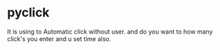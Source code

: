 # pyclick
It is using to Automatic click without user. and do you want to how many click's you enter and u set time also.
